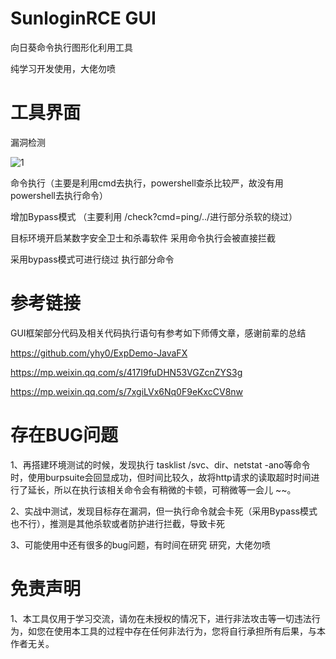 # SunloginRCE GUI

向日葵命令执行图形化利用工具

纯学习开发使用，大佬勿喷

# 工具界面

漏洞检测 

![1](https://user-images.githubusercontent.com/44337217/189516819-8066e2df-d3c0-4799-83ac-9dc4d6f1e395.png)


命令执行（主要是利用cmd去执行，powershell查杀比较严，故没有用powershell去执行命令）



增加Bypass模式 （主要利用 /check?cmd=ping/../进行部分杀软的绕过）

目标环境开启某数字安全卫士和杀毒软件 采用命令执行会被直接拦截



采用bypass模式可进行绕过 执行部分命令



# 参考链接

GUI框架部分代码及相关代码执行语句有参考如下师傅文章，感谢前辈的总结

https://github.com/yhy0/ExpDemo-JavaFX

https://mp.weixin.qq.com/s/417I9fuDHN53VGZcnZYS3g

https://mp.weixin.qq.com/s/7xgiLVx6Nq0F9eKxcCV8nw

# 存在BUG问题

1、再搭建环境测试的时候，发现执行 tasklist /svc、dir、netstat -ano等命令时，使用burpsuite会回显成功，但时间比较久，故将http请求的读取超时时间进行了延长，所以在执行该相关命令会有稍微的卡顿，可稍微等一会儿 ~~。

2、实战中测试，发现目标存在漏洞，但一执行命令就会卡死（采用Bypass模式也不行），推测是其他杀软或者防护进行拦截，导致卡死

3、可能使用中还有很多的bug问题，有时间在研究 研究，大佬勿喷

# 免责声明

1、本工具仅用于学习交流，请勿在未授权的情况下，进行非法攻击等一切违法行为，如您在使用本工具的过程中存在任何非法行为，您将自行承担所有后果，与本作者无关。
